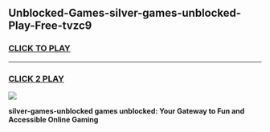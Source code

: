 
## Unblocked-Games-silver-games-unblocked-Play-Free-tvzc9
<h3>
<a href="https://premium76.site?title=silver-games-unblocked&ref=19M">CLICK TO PLAY</a></h3>
<hr>

<h3>
<a href="https://premium76.site?title=silver-games-unblocked&ref=19M">CLICK 2 PLAY</a>
  
</h3>

<a href="https://premium76.site?title=silver-games-unblocked&ref=19M"><img src="https://clearcache.store/games.png"></a>


**silver-games-unblocked games unblocked: Your Gateway to Fun and Accessible Online Gaming**
